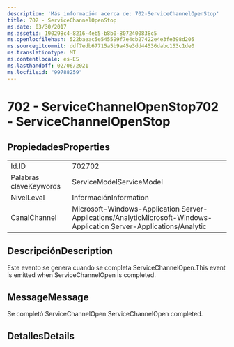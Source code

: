 ```yaml
---
description: 'Más información acerca de: 702-ServiceChannelOpenStop'
title: 702 - ServiceChannelOpenStop
ms.date: 03/30/2017
ms.assetid: 190298c4-8216-4eb5-b8b0-8072400838c5
ms.openlocfilehash: 522baeac5e545599f7e4cb27422e4e3fe398d205
ms.sourcegitcommit: ddf7edb67715a5b9a45e3dd44536dabc153c1de0
ms.translationtype: MT
ms.contentlocale: es-ES
ms.lasthandoff: 02/06/2021
ms.locfileid: "99788259"
---
```

# <a name="702---servicechannelopenstop"></a><span data-ttu-id="2dd2c-103">702 - ServiceChannelOpenStop</span><span class="sxs-lookup"><span data-stu-id="2dd2c-103">702 - ServiceChannelOpenStop</span></span>

## <a name="properties"></a><span data-ttu-id="2dd2c-104">Propiedades</span><span class="sxs-lookup"><span data-stu-id="2dd2c-104">Properties</span></span>  
  
|||  
|-|-|  
|<span data-ttu-id="2dd2c-105">Id.</span><span class="sxs-lookup"><span data-stu-id="2dd2c-105">ID</span></span>|<span data-ttu-id="2dd2c-106">702</span><span class="sxs-lookup"><span data-stu-id="2dd2c-106">702</span></span>|  
|<span data-ttu-id="2dd2c-107">Palabras clave</span><span class="sxs-lookup"><span data-stu-id="2dd2c-107">Keywords</span></span>|<span data-ttu-id="2dd2c-108">ServiceModel</span><span class="sxs-lookup"><span data-stu-id="2dd2c-108">ServiceModel</span></span>|  
|<span data-ttu-id="2dd2c-109">Nivel</span><span class="sxs-lookup"><span data-stu-id="2dd2c-109">Level</span></span>|<span data-ttu-id="2dd2c-110">Información</span><span class="sxs-lookup"><span data-stu-id="2dd2c-110">Information</span></span>|  
|<span data-ttu-id="2dd2c-111">Canal</span><span class="sxs-lookup"><span data-stu-id="2dd2c-111">Channel</span></span>|<span data-ttu-id="2dd2c-112">Microsoft-Windows-Application Server-Applications/Analytic</span><span class="sxs-lookup"><span data-stu-id="2dd2c-112">Microsoft-Windows-Application Server-Applications/Analytic</span></span>|  
  
## <a name="description"></a><span data-ttu-id="2dd2c-113">Descripción</span><span class="sxs-lookup"><span data-stu-id="2dd2c-113">Description</span></span>  

 <span data-ttu-id="2dd2c-114">Este evento se genera cuando se completa ServiceChannelOpen.</span><span class="sxs-lookup"><span data-stu-id="2dd2c-114">This event is emitted when ServiceChannelOpen is completed.</span></span>  
  
## <a name="message"></a><span data-ttu-id="2dd2c-115">Message</span><span class="sxs-lookup"><span data-stu-id="2dd2c-115">Message</span></span>  

 <span data-ttu-id="2dd2c-116">Se completó ServiceChannelOpen.</span><span class="sxs-lookup"><span data-stu-id="2dd2c-116">ServiceChannelOpen completed.</span></span>  
  
## <a name="details"></a><span data-ttu-id="2dd2c-117">Detalles</span><span class="sxs-lookup"><span data-stu-id="2dd2c-117">Details</span></span>
